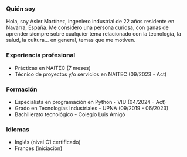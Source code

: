 ### Quién soy
Hola, soy Asier Martínez, ingeniero industrial de 22 años residente en Navarra, España. Me considero una persona curiosa, con ganas de aprender siempre sobre cualquier tema relacionado con la tecnología, la salud, la cultura... en general, temas que me motiven. 

### Experiencia profesional
- Prácticas en NAITEC                                            (7 meses)
- Técnico de proyectos y/o servicios en NAITEC             (09/2023 - Act)
  
### Formación
- Especialista en programación en Python - VIU             (04/2024 - Act)
- Grado en Tecnologías Industriales - UPNA             (09/2019 - 06/2023)
- Bachillerato tecnológico - Colegio Luis Amigó

### Idiomas 
- Inglés (nivel C1 certificado)
- Francés (iniciación)
  

